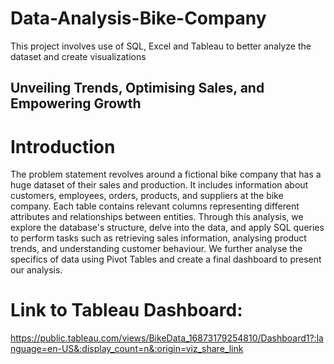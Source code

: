 # Data-Analysis-Bike-Company
This project involves use of SQL, Excel and Tableau to better analyze the dataset and create visualizations

## Unveiling Trends, Optimising Sales, and Empowering Growth
 # Introduction
The problem statement revolves around a fictional bike company that has a huge dataset of
their sales and production. It includes information about customers, employees, orders,
products, and suppliers at the bike company. Each table contains relevant columns
representing different attributes and relationships between entities. Through this analysis,
we explore the database's structure, delve into the data, and apply SQL queries to perform
tasks such as retrieving sales information, analysing product trends, and understanding
customer behaviour. We further analyse the specifics of data using Pivot Tables and create a
final dashboard to present our analysis.

# Link to Tableau Dashboard: 
https://public.tableau.com/views/BikeData_16873179254810/Dashboard1?:language=en-US&:display_count=n&:origin=viz_share_link 
